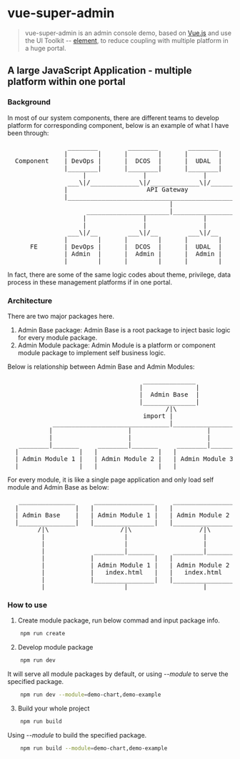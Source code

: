 # vue-super-admin

> vue-super-admin is an admin console demo, based on [Vue.js](https://github.com/vuejs/vue) and use the UI Toolkit -- [element](https://github.com/ElemeFE/element), to reduce coupling with multiple platform in a huge portal.

## A large JavaScript Application - multiple platform within one portal

### Background
In most of our system components, there are different teams to develop platform for corresponding component, below is an example of what I have been through:
<pre>
                ________        ________        ________        ________
               |        |      |        |      |        |      |        |
  Component    | DevOps |      |  DCOS  |      |  UDAL  |      |  ....  |
               |________|      |________|      |________|      |________|
                    |               |               |               |
                ___\|/_____________\|/_____________\|/_____________\|/__
               |                     API Gateway                        |
               |________________________________________________________|
                                           |
                     ______________________|________________________
                    |               |               |               |
                    |               |               |               |
                ___\|/__        ___\|/__        ___\|/__        ___\|/__
               |        |      |        |      |        |      |        |
      FE       | DevOps |      |  DCOS  |      |  UDAL  |      |  ....  |
               | Admin  |      |  Admin |      |  Admin |      |  Admin |
               |________|      |________|      |________|      |________|
</pre>
In fact, there are some of the same logic codes about theme, privilege, data process in these management platforms if in one portal.

### Architecture
There are two major packages here.
1. Admin Base package: Admin Base is a root package to inject basic logic for every module package.
2. Admin Module package: Admin Module is a platform or component module package to implement self business logic.

Below is relationship between Admin Base and Admin Modules:
<pre>
                                    ______________
                                   |              |
                                   |  Admin Base  |
                                   |______________|
                                          /|\
                                    import |
            _______________________________|______________________________
           |                    |                    |                    |
           |                    |                    |                    |
   ________|_______     ________|_______     ________|_______     ________|_________
  |                |   |                |   |                |   |                  |
  | Admin Module 1 |   | Admin Module 2 |   | Admin Module 3 |   | Admin Module ... |
  |________________|   |________________|   |________________|   |__________________|
</pre>

For every module, it is like a single page application and only load self module and Admin Base as below:
<pre>
   _______________     ________________     ________________     ________________     __________________
  |               |   |                |   |                |   |                |   |                  |
  | Admin Base    |   | Admin Module 1 |   | Admin Module 2 |   | Admin Module 3 |   | Admin Module ... |
  |_______________|   |________________|   |________________|   |________________|   |__________________|
        /|\                   /|\                  /|\                  /|\                   /|\
         |                     |                    |                    |                     |
         |                     |                    |                    |                     |
         |             ________|_______     ________|_______     ________|_______     _________|________
         |            |                |   |                |   |                |   |                  |
         |            | Admin Module 1 |   | Admin Module 2 |   | Admin Module 3 |   | Admin Module ... |
         |            |   index.html   |   |   index.html   |   |   index.html   |   |    index.html    |
         |            |________________|   |________________|   |________________|   |__________________|
         |_____________________|____________________|____________________|_____________________|
</pre>

### How to use
1. Create module package, run below commad and input package info.
```bash
    npm run create
```

2. Develop module package
```bash
    npm run dev
```
It will serve all module packages by default, or using *--module* to serve the specified package.
```bash
    npm run dev --module=demo-chart,demo-example
```

3. Build your whole project
```bash
    npm run build
```
Using *--module* to build the specified package.
```bash
    npm run build --module=demo-chart,demo-example
```

